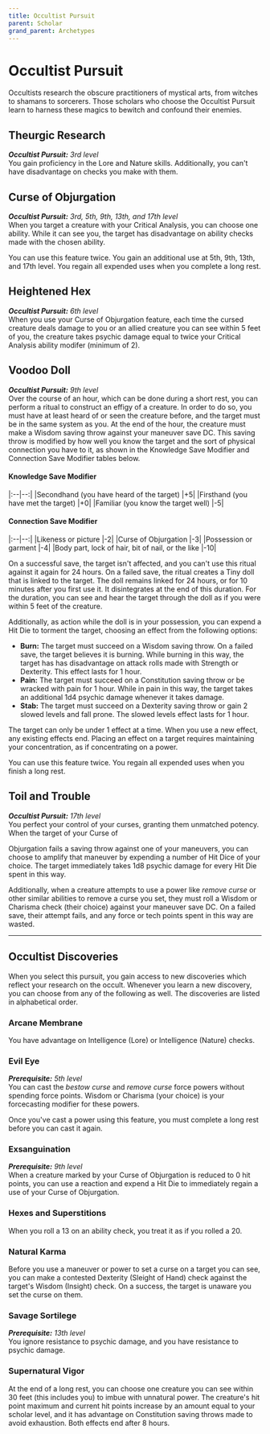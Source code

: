 ```yaml
---
title: Occultist Pursuit
parent: Scholar
grand_parent: Archetypes
---
```


# Occultist Pursuit

<!--- no image <img src='../../../../zzImages/Classes/' style='float:right; width:400px;'> --->




Occultists research the obscure practitioners of mystical arts, from witches to shamans to sorcerers. Those scholars who choose the Occultist Pursuit learn to harness these magics to bewitch and confound their enemies. 

## Theurgic Research
_**Occultist Pursuit:** 3rd level_<br>
You gain proficiency in the Lore and Nature skills. Additionally, you can't have disadvantage on checks you make with them.

## Curse of Objurgation 
_**Occultist Pursuit:** 3rd, 5th, 9th, 13th, and 17th level_<br>
When you target a creature with your Critical Analysis, you can choose one ability. While it can see you, the target has disadvantage on ability checks made with the chosen ability.

You can use this feature twice. You gain an additional use at 5th, 9th, 13th, and 17th level. You regain all expended uses when you complete a long rest.

## Heightened Hex
_**Occultist Pursuit:** 6th level_<br>
When you use your Curse of Objurgation feature, each time the cursed creature deals damage to you or an allied creature you can see within 5 feet of you, the creature takes psychic damage equal to twice your Critical Analysis ability modifer (minimum of 2).



## Voodoo Doll
_**Occultist Pursuit:** 9th level_<br>
Over the course of an hour, which can be done during a short rest, you can perform a ritual to construct an effigy of a creature. In order to do so, you must have at least heard of or seen the creature before, and the target must be in the same system as you. At the end of the hour, the creature must make a Wisdom saving throw against your maneuver save DC. This saving throw is modified by how well you know the target and the sort of physical connection you have to it, as shown in the Knowledge Save Modifier and Connection Save Modifier tables below. 

#### Knowledge Save Modifier

|:--|--:|
|Secondhand (you have heard of the target) |+5|
|Firsthand (you have met the target) |+0|
|Familiar (you know the target well) |-5|

#### Connection Save Modifier

|:--|--:|
|Likeness or picture |-2|
|Curse of Objurgation |-3|
|Possession or garment |-4|
|Body part, lock of hair, bit of nail, or the like |-10|

On a successful save, the target isn't affected, and you can't use this ritual against it again for 24 hours. On a failed save, the ritual creates a Tiny doll that is linked to the target. The doll remains linked for 24 hours, or for 10 minutes after you first use it. It disintegrates at the end of this duration. For the duration, you can see and hear the target through the doll as if you were within 5 feet of the creature.

Additionally, as action while the doll is in your possession, you can expend a Hit Die to torment the target, choosing an effect from the following options:
- **Burn:** The target must succeed on a Wisdom saving throw. On a failed save, the target believes it is burning. While burning in this way, the target has has disadvantage on attack rolls made with Strength or Dexterity. This effect lasts for 1 hour.
- **Pain:** The target must succeed on a Constitution saving throw or be wracked with pain for 1 hour. While in pain in this way, the target takes an additional 1d4 psychic damage whenever it takes damage.
- **Stab:** The target must succeed on a Dexterity saving throw or gain 2 slowed levels and fall prone. The slowed levels effect lasts for 1 hour.

The target can only be under 1 effect at a time. When you use a new effect, any existing effects end. Placing an effect on a target requires maintaining your concentration, as if concentrating on a power.

You can use this feature twice. You regain all expended uses when you finish a long rest.





## Toil and Trouble
_**Occultist Pursuit:** 17th level_<br>
You perfect your control of your curses, granting them unmatched potency. When the target of your Curse of 

Objurgation fails a saving throw against one of your maneuvers, you can choose to amplify that maneuver by expending a number of Hit Dice of your choice. The target immediately takes 1d8 psychic damage for every Hit Die spent in this way.

Additionally, when a creature attempts to use a power like *remove curse* or other similar abilities to remove a curse you set, they must roll a Wisdom or Charisma check (their choice) against your maneuver save DC. On a failed save, their attempt fails, and any force or tech points spent in this way are wasted.

___

## Occultist Discoveries
When you select this pursuit, you gain access to new discoveries which reflect your research on the occult. Whenever you learn a new discovery, you can choose from any of the following as well. The discoveries are listed in alphabetical order.

### Arcane Membrane
You have advantage on Intelligence (Lore) or Intelligence (Nature) checks.

### Evil Eye
_**Prerequisite:** 5th level_<br>
You can cast the *bestow curse* and *remove curse* force powers without spending force points. Wisdom or Charisma (your choice) is your forcecasting modifier for these powers.

Once you've cast a power using this feature, you must complete a long rest before you can cast it again.

### Exsanguination
_**Prerequisite:** 9th level_<br>
When a creature marked by your Curse of Objurgation is reduced to 0 hit points, you can use a reaction and expend a Hit Die to immediately regain a use of your Curse of Objurgation.

### Hexes and Superstitions 
When you roll a 13 on an ability check, you treat it as if you rolled a 20.

### Natural Karma
Before you use a maneuver or power to set a curse on a target you can see, you can make a contested Dexterity (Sleight of Hand) check against the target's Wisdom (Insight) check. On a success, the target is unaware you set the curse on them.

### Savage Sortilege
_**Prerequisite:** 13th level_<br>
You ignore resistance to psychic damage, and you have resistance to psychic damage.

### Supernatural Vigor
At the end of a long rest, you can choose one creature you can see within 30 feet (this includes you) to imbue with unnatural power. The creature's hit point maximum and current hit points increase by an amount equal to your scholar level, and it has advantage on Constitution saving throws made to avoid exhaustion. Both effects end after 8 hours.


